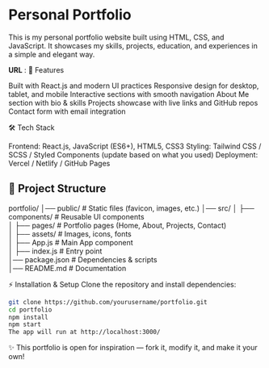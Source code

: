 # Personal Portfolio
This is my personal portfolio website built using HTML, CSS, and JavaScript. It showcases my skills, projects, education, and experiences in a simple and elegant way.


**URL** : 
🚀 Features

Built with React.js and modern UI practices
Responsive design for desktop, tablet, and mobile
Interactive sections with smooth navigation
About Me section with bio & skills
Projects showcase with live links and GitHub repos
Contact form with email integration

🛠️ Tech Stack

Frontend: React.js, JavaScript (ES6+), HTML5, CSS3
Styling: Tailwind CSS / SCSS / Styled Components (update based on what you used)
Deployment: Vercel / Netlify / GitHub Pages


## 📂 Project Structure
portfolio/
│── public/              # Static files (favicon, images, etc.)
│── src/
│    ├── components/     # Reusable UI components  
│    ├── pages/          # Portfolio pages (Home, About, Projects, Contact)  
│    ├── assets/         # Images, icons, fonts  
│    ├── App.js          # Main App component  
│    ├── index.js        # Entry point  
│── package.json         # Dependencies & scripts  
│── README.md            # Documentation  


⚡ Installation & Setup
Clone the repository and install dependencies:
```bash
git clone https://github.com/yourusername/portfolio.git
cd portfolio
npm install
npm start
The app will run at http://localhost:3000/
```



✨ This portfolio is open for inspiration — fork it, modify it, and make it your own!


